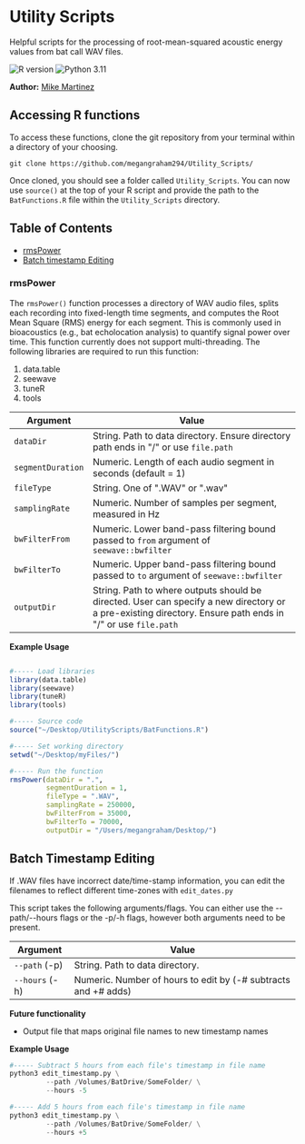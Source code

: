 
# Utility Scripts
Helpful scripts for the processing of root-mean-squared acoustic energy values from bat call WAV files.

![R version](https://img.shields.io/badge/R-4.5.1-6d6d6d?style=for-the-badge&logo=r&logoColor=blue) ![Python 3.11](https://img.shields.io/badge/python-3.11-blue.svg?style=for-the-badge&logo=python&logoColor=blue)

**Author:** [Mike Martinez](https://github.com/mikemartinez99?tab=repositories)

## Accessing R functions
To access these functions, clone the git repository from your terminal within a directory of your choosing. 

```shell
git clone https://github.com/megangraham294/Utility_Scripts/
```

Once cloned, you should see a folder called `Utility_Scripts`. You can now use `source()` at the top of your R script and provide the path to the `BatFunctions.R` file within the `Utility_Scripts` directory. 

## Table of Contents
-  [rmsPower](#rmspower)
-  [Batch timestamp Editing](#batch-timestamp-editing)

### rmsPower
The `rmsPower()` function processes a directory of WAV audio files, splits each recording into fixed-length time segments, and computes the Root Mean Square (RMS) energy for each segment. This is commonly used in bioacoustics (e.g., bat echolocation analysis) to quantify signal power over time. This function currently does not support multi-threading. The following libraries are required to run this function:

1. data.table 
2. seewave
3. tuneR
4. tools

|Argument|Value|
|--------|-----|
|`dataDir`|String. Path to data directory. Ensure directory path ends in "/" or use `file.path`|
|`segmentDuration`|Numeric. Length of each audio segment in seconds (default = 1)|
|`fileType`|String. One of ".WAV" or ".wav"|
|`samplingRate`|Numeric. Number of samples per segment, measured in Hz|
|`bwFilterFrom`|Numeric. Lower band-pass filtering bound passed to `from` argument of `seewave::bwfilter`|
|`bwFilterTo`|Numeric. Upper band-pass filtering bound passed to `to` argument of `seewave::bwfilter`|
|`outputDir`|String. Path to where outputs should be directed. User can specify a new directory or a pre-existing directory. Ensure path ends in "/" or use `file.path`|


**Example Usage**

```r

#----- Load libraries
library(data.table)
library(seewave)
library(tuneR)
library(tools)

#----- Source code
source("~/Desktop/UtilityScripts/BatFunctions.R")

#----- Set working directory
setwd("~/Desktop/myFiles/")

#----- Run the function
rmsPower(dataDir = ".",
         segmentDuration = 1,
         fileType = ".WAV",
         samplingRate = 250000,
         bwFilterFrom = 35000, 
         bwFilterTo = 70000,
         outputDir = "/Users/megangraham/Desktop/")
```

## Batch Timestamp Editing
If .WAV files have incorrect date/time-stamp information, you can edit the filenames to reflect different time-zones with `edit_dates.py`

This script takes the following arguments/flags. You can either use the --path/--hours flags or the -p/-h flags, however both arguments need to be present.

|Argument|Value|
|--------|-----|
|`--path` (-p)|String. Path to data directory.|
|`--hours` (-h)|Numeric. Number of hours to edit by (-# subtracts and +# adds)|

**Future functionality**
- Output file that maps original file names to new timestamp names



**Example Usage**

```python
#----- Subtract 5 hours from each file's timestamp in file name
python3 edit_timestamp.py \
         --path /Volumes/BatDrive/SomeFolder/ \
         --hours -5

#----- Add 5 hours from each file's timestamp in file name
python3 edit_timestamp.py \
         --path /Volumes/BatDrive/SomeFolder/ \
         --hours +5
```




